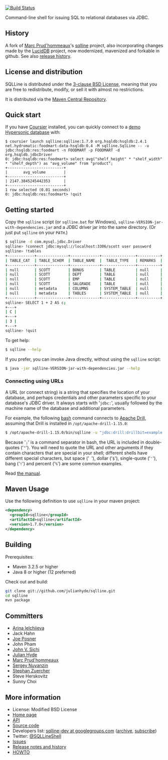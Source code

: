 [![Build Status](https://travis-ci.org/julianhyde/sqlline.png)](https://travis-ci.org/julianhyde/sqlline)

Command-line shell for issuing SQL to relational databases via JDBC.

## History

A fork of [Marc Prud'hommeaux](https://github.com/mprudhom)'s
[sqlline](http://sourceforge.net/projects/sqlline/) project, also
incorporating changes made by the
[LucidDB](https://github.com/LucidDB/luciddb) project,
now modernized, mavenized and forkable in github.
See also [release history](HISTORY.md).

## License and distribution

SQLLine is distributed under the
[3-clause BSD License](http://opensource.org/licenses/BSD-3-Clause),
meaning that you are free to redistribute, modify, or sell it with
almost no restrictions.

It is distributed via the
[Maven Central Repository](http://search.maven.org/#search%7Cga%7C1%7Csqlline).

## Quick start

If you have [Coursier](https://github.com/coursier/coursier) installed, you
can quickly connect to a [demo Hypersonic database](https://github.com/julianhyde/foodmart-data-hsqldb) with:

```
$ coursier launch sqlline:sqlline:1.7.0 org.hsqldb:hsqldb:2.4.1 net.hydromatic:foodmart-data-hsqldb:0.4 -M sqlline.SqlLine -- -u jdbc:hsqldb:res:foodmart -n FOODMART -p FOODMART -d org.hsqldb.jdbcDriver
0: jdbc:hsqldb:res:foodmart> select avg("shelf_height" * "shelf_width" * "shelf_depth") as "avg_volume" from "product";
+-------------------------+
|       avg_volume        |
+-------------------------+
| 2147.3845245442353      |
+-------------------------+
1 row selected (0.01 seconds)
0: jdbc:hsqldb:res:foodmart> !quit
```

## Getting started

Copy the `sqlline` script (or `sqlline.bat` for Windows),
`sqlline-VERSION-jar-with-dependencies.jar` and a JDBC driver jar into
the same directory. (Or just put `sqlline` on your `PATH`.)

```bash
$ sqlline -d com.mysql.jdbc.Driver
sqlline> !connect jdbc:mysql://localhost:3306/scott user password
sqlline> !tables
+------------+--------------+-------------+---------------+----------+
| TABLE_CAT  | TABLE_SCHEM  | TABLE_NAME  |  TABLE_TYPE   | REMARKS  |
+------------+--------------+-------------+---------------+----------+
| null       | SCOTT        | BONUS       | TABLE         | null     |
| null       | SCOTT        | DEPT        | TABLE         | null     |
| null       | SCOTT        | EMP         | TABLE         | null     |
| null       | SCOTT        | SALGRADE    | TABLE         | null     |
| null       | metadata     | COLUMNS     | SYSTEM_TABLE  | null     |
| null       | metadata     | TABLES      | SYSTEM_TABLE  | null     |
+------------+--------------+-------------+---------------+----------+
sqlline> SELECT 1 + 2 AS c;
+---+
| C |
+---+
| 3 |
+---+
sqlline> !quit
```

To get help:

```bash
$ sqlline --help
```

If you prefer, you can invoke Java directly, without using the
`sqlline` script:

```bash
$ java -jar sqlline-VERSION-jar-with-dependencies.jar --help
```

### Connecting using URLs

A URL (or connect string) is a string that specifies the location of your
database, and perhaps credentials and other parameters specific to your
database's JDBC driver. It always starts with '`jdbc:`', usually followed by
the machine name of the database and additional parameters.

For example, the following
[bash](https://en.wikipedia.org/wiki/Bash_\(Unix_shell\)) command connects to
[Apache Drill](https://drill.apache.org), assuming that Drill is installed in
`/opt/apache-drill-1.15.0`:

```bash
$ /opt/apache-drill-1.15.0/bin/sqlline -u "jdbc:drill:drillbit=example.com;auth=kerberos"
```

Because '`;`' is a command separator in bash, the URL is included in
double-quotes ('`"`'). You will need to quote the URL and other arguments if
they contain characters that are special in your shell; different shells have
different special characters, but
space ('<code>&nbsp;</code>'),
dollar ('`$`'),
single-quote ('`'`'),
bang ('`!`') and
percent ('`%`') are some common examples.

Read [the manual](http://julianhyde.github.io/sqlline/manual.html).

## Maven Usage

Use the following definition to use `sqlline` in your maven project:

```xml
<dependency>
  <groupId>sqlline</groupId>
  <artifactId>sqlline</artifactId>
  <version>1.7.0</version>
</dependency>
```

## Building

Prerequisites:

* Maven 3.2.5 or higher
* Java 8 or higher (12 preferred)

Check out and build:

```bash
git clone git://github.com/julianhyde/sqlline.git
cd sqlline
mvn package
```

## Committers

* [Arina Ielchiieva](https://github.com/arina-ielchiieva)
* Jack Hahn
* [Joe Posner](https://github.com/joeposner)
* John Pham
* [John V. Sichi](https://github.com/jsichi)
* [Julian Hyde](https://github.com/julianhyde)
* [Marc Prud'hommeaux](https://github.com/marcprux)
* [Sergey Nuyanzin](https://github.com/snuyanzin)
* [Stephan Zuercher](https://github.com/zuercher)
* Steve Herskovitz
* Sunny Choi

## More information

* License: Modified BSD License
* [Home page](https://julianhyde.github.io/sqlline)
* [API](https://julianhyde.github.io/sqlline/apidocs)
* [Source code](https://github.com/julianhyde/sqlline)
* Developers list:
  <a href="mailto:sqlline-dev@googlegroups.com">sqlline-dev at googlegroups.com</a>
  (<a href="https://groups.google.com/group/sqlline-dev/topics">archive</a>,
  <a href="https://groups.google.com/group/sqlline-dev/subscribe">subscribe</a>)
* Twitter: [@SQLLineShell](https://twitter.com/SQLLineShell)
* [Issues](https://github.com/julianhyde/sqlline/issues)
* [Release notes and history](HISTORY.md)
* [HOWTO](HOWTO.md)

